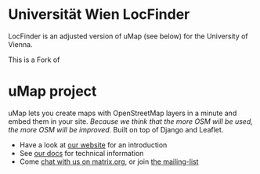 # Universität Wien LocFinder
LocFinder is an adjusted version of uMap (see below) for the University of Vienna.

This is a Fork of
# uMap project

uMap lets you create maps with OpenStreetMap layers in a minute and embed them in your site.
*Because we think that the more OSM will be used, the more OSM will be improved.*
Built on top of Django and Leaflet.

- Have a look at [our website](https://umap-project.org) for an introduction
- See [our docs](https://docs.umap-project.org/) for technical information
- Come [chat with us on matrix.org](https://app.element.io/#/room/#umap:matrix.org), or join [the mailing-list](https://lists.openstreetmap.org/listinfo/umap)
